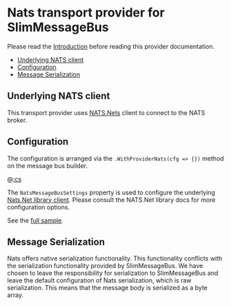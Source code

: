 # Nats transport provider for SlimMessageBus <!-- omit in toc -->

Please read the [Introduction](intro.md) before reading this provider documentation.

- [Underlying NATS client](#underlying-nats-client)
- [Configuration](#configuration)
- [Message Serialization](#message-serialization)

## Underlying NATS client

This transport provider uses [NATS.Nets](https://www.nuget.org/packages/NATS.Net) client to connect to the NATS broker.

## Configuration

The configuration is arranged via the `.WithProviderNats(cfg => {})` method on the message bus builder.

@[:cs](../src/Samples/Sample.Nats.WebApi/Program.cs,ExampleConfiguringMessageBus)

The `NatsMessageBusSettings` property is used to configure the underlying [Nats.Net library client](https://github.com/nats-io/nats.net).
Please consult the NATS.Net library docs for more configuration options.

See the [full sample](/src/Samples/Sample.Nats.WebApi/).

## Message Serialization

Nats offers native serialization functionality. This functionality conflicts with the serialization functionality provided by SlimMessageBus. We have chosen to leave the responsibility for serialization to SlimMessageBus and leave the default configuration of Nats serialization, which is raw serialization. This means that the message body is serialized as a byte array.
